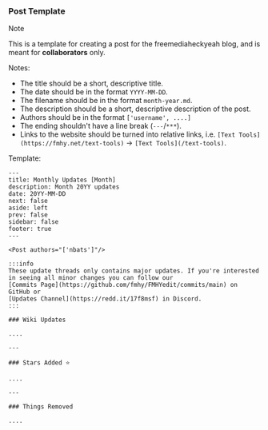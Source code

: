### Post Template

> [!NOTE]
> This is a template for creating a post for the freemediaheckyeah blog, and is meant for **collaborators** only.

Notes:

- The title should be a short, descriptive title.
- The date should be in the format `YYYY-MM-DD`.
- The filename should be in the format `month-year.md`.
- The description should be a short, descriptive description of the post.
- Authors should be in the format `['username', ....]`
- The ending shouldn't have a line break (`---`/`***`).
- Links to the website should be turned into relative links, i.e. `[Text Tools](https://fmhy.net/text-tools)` -> `[Text Tools](/text-tools)`.

Template:
```
---
title: Monthly Updates [Month]
description: Month 20YY updates
date: 20YY-MM-DD
next: false
aside: left
prev: false
sidebar: false
footer: true
---

<Post authors="['nbats']"/>

:::info
These update threads only contains major updates. If you're interested
in seeing all minor changes you can follow our
[Commits Page](https://github.com/fmhy/FMHYedit/commits/main) on GitHub or
[Updates Channel](https://redd.it/17f8msf) in Discord.
:::

### Wiki Updates

....

---

### Stars Added ⭐

....

---

### Things Removed

....
```
